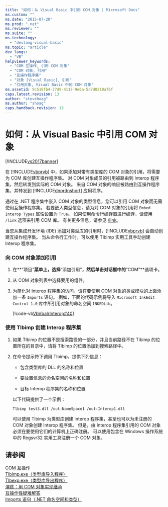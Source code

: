 ```yaml
---
title: "如何：从 Visual Basic 中引用 COM 对象 | Microsoft Docs"
ms.custom: ""
ms.date: "2015-07-20"
ms.prod: ".net"
ms.reviewer: ""
ms.suite: ""
ms.technology: 
  - "devlang-visual-basic"
ms.topic: "article"
dev_langs: 
  - "VB"
helpviewer_keywords: 
  - "COM 互操作, 引用 COM 对象"
  - "COM 对象, 引用"
  - "互操作程序集"
  - "对象 [Visual Basic], 引用"
  - "引用对象, Visual Basic 中的 COM 对象"
ms.assetid: 9c518fb4-27d9-4112-9e6a-5a7d0210af6f
caps.latest.revision: 13
author: "stevehoag"
ms.author: "shoag"
caps.handback.revision: 13
---
```

# 如何：从 Visual Basic 中引用 COM 对象
[!INCLUDE[vs2017banner](../../../visual-basic/includes/vs2017banner.md)]

在 [!INCLUDE[vbprvb](../../../csharp/programming-guide/concepts/linq/includes/vbprvb-md.md)] 中，如果添加对带有类型库的 COM 对象的引用，将需要为 COM 库创建互操作程序集。  对 COM 对象成员的引用被路由到 Interop 程序集，然后转发到实际的 COM 对象。  来自 COM 对象的响应被路由到互操作程序集，并转发到 [!INCLUDE[dnprdnshort](../../../csharp/getting-started/includes/dnprdnshort-md.md)] 应用程序。  
  
 通过在 .NET 程序集中嵌入 COM 对象的类型信息，您可以引用 COM 对象而无需使用互操作程序集。  若要嵌入类型信息，请为对 COM 对象的引用将 `Embed Interop Types` 属性设置为 `True`。  如果使用命令行编译器进行编译，请使用 `/link` 选项来引用 COM 库。  有关更多信息，请参见 [\/link](../../../visual-basic/reference/command-line-compiler/link.md)。  
  
 当您从集成开发环境 \(IDE\) 添加对类型库的引用时，[!INCLUDE[vbprvb](../../../csharp/programming-guide/concepts/linq/includes/vbprvb-md.md)] 会自动创建互操作程序集。  当从命令行工作时，可以使用 Tlbimp 实用工具手动创建 Interop 程序集。  
  
### 向 COM 对象添加引用  
  
1.  在**“项目”**菜单上，选择**“添加引用”**，然后单击对话框中的**“COM”**选项卡。  
  
2.  从 COM 对象列表中选择要用的组件。  
  
3.  为简化对 Interop 程序集的访问，请在要使用 COM 对象的类或模块的上面添加一条 `Imports` 语句。  例如，下面的代码示例将导入 `Microsoft InkEdit Control 1.0` 库中所引用对象的命名空间 `INKEDLib`。  
  
     [!code-vb[VbVbalrInterop#40](../../../visual-basic/programming-guide/com-interop/codesnippet/VisualBasic/how-to-reference-com-objects_1.vb)]  
  
### 使用 Tlbimp 创建 Interop 程序集  
  
1.  如果 Tlbimp 的位置不是搜索路径的一部分，并且当前路径不在 Tlbimp 的位置所在的目录中，请将 Tlbimp 的位置添加到搜索路径中。  
  
2.  在命令提示符下调用 Tlbimp，提供下列信息：  
  
    -   包含类型库的 DLL 的名称和位置  
  
    -   要放置信息的命名空间的名称和位置  
  
    -   目标 Interop 程序集的名称和位置  
  
     以下代码提供了一个示例：  
  
    ```  
    Tlbimp test3.dll /out:NameSpace1 /out:Interop1.dll  
    ```  
  
     可以使用 Tlbimp 为类型库创建 Interop 程序集，甚至也可以为未注册的 COM 对象创建 Interop 程序集。  但是，由 Interop 程序集引用的 COM 对象必须在要使用它们的计算机上正确注册。  可以使用包含在 Windows 操作系统中的 Regsvr32 实用工具注册一个 COM 对象。  
  
## 请参阅  
 [COM 互操作](../../../visual-basic/programming-guide/com-interop/index.md)   
 [Tlbimp.exe（类型库导入程序）](../Topic/Tlbimp.exe%20\(Type%20Library%20Importer\).md)   
 [Tlbexp.exe（类型库导出程序）](../Topic/Tlbexp.exe%20\(Type%20Library%20Exporter\).md)   
 [演练：用 COM 对象实现继承](../../../visual-basic/programming-guide/com-interop/walkthrough-implementing-inheritance-with-com-objects.md)   
 [互操作性疑难解答](../../../visual-basic/programming-guide/com-interop/troubleshooting-interoperability.md)   
 [Imports 语句（.NET 命名空间和类型）](../../../visual-basic/language-reference/statements/imports-statement-net-namespace-and-type.md)